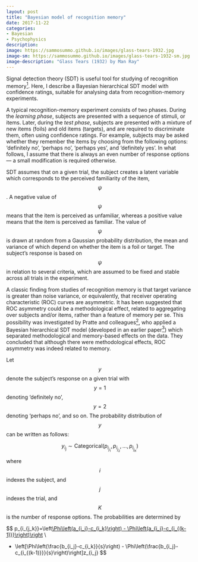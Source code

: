 ```yaml
---
layout: post
title: "Bayesian model of recognition memory"
date: 2017-11-22
categories:
- Bayesian
- Psychophysics
description:
image: https://sammosummo.github.io/images/glass-tears-1932.jpg
image-sm: https://sammosummo.github.io/images/glass-tears-1932-sm.jpg
image-description: "Glass Tears (1932) by Man Ray"
---
```

Signal detection theory (SDT) is useful tool for studying of recognition memory[<sup>1</sup>]. Here, I describe a Bayesian hierarchical SDT model with confidence ratings, suitable for analysing data from recognition-memory experiments.

[<sup>1</sup>]: https://www.ncbi.nlm.nih.gov/pubmed/4867890 "Kintsch, W. (1967). Memory and decision aspects of recognition learning. Psychological Review, 74(6), 496–504."

A typical recognition-memory experiment consists of two phases. During the *learning phase*, subjects are presented with a sequence of stimuli, or items. Later, during the *test phase*, subjects are presented with a mixture of new items (foils) and old items (targets), and are required to discriminate them, often using confidence ratings. For example, subjects may be asked whether they remember the items by choosing from the following options: ‘definitely no’, ‘perhaps no’, ‘perhaps yes’, and ‘definitely yes’. In what follows, I assume that there is always an even number of response options — a small modification is required otherwise.

SDT assumes that on a given trial, the subject creates a latent variable which corresponds to the perceived familiarity of the item, $$\psi$$. A negative value of $$\psi$$ means that the item is perceived as unfamiliar, whereas a positive value means that the item is perceived as familiar. The value of $$\psi$$ is drawn at random from a Gaussian probability distribution, the mean and variance of which depend on whether the item is a foil or target. The subject’s response is based on $$\psi$$ in relation to several criteria, which are assumed to be fixed and stable across all trials in the experiment.

A classic finding from studies of recognition memory is that target variance is greater than noise variance, or equivalently, that receiver operating characteristic (ROC) curves are asymmetric. It has been suggested that ROC asymmetry could be a methodological effect, related to aggregating over subjects and/or items, rather than a feature of memory per se. This possibility was investigated by Pratte and colleagues[<sup>2</sup>], who applied a Bayesian hierarchical SDT model (developed in an earlier paper[<sup>3</sup>]) which separated methodological and memory-based effects on the data. They concluded that although there were methodological effects, ROC asymmetry was indeed related to memory.

[<sup>2</sup>]: https://doi.org/10.1037/a0017682 "Pratte, M. S., Rouder, J. N., & Morey, R. D., (2010). Separating mnemonic process from participant and item effects in the assessment of ROC asymmetries. Journal of Experimental Psychology: Learning, Memory, and Cognition, 36(1), 224–232."

[<sup>3</sup>]: https://doi.org/10.1016/j.jmp.2008.02.001 "Morey, R. D., Pratte, M. S., & Rouder, J. N. (2008). Problematic effects of aggregation in zROC analysis and a hierarchical modeling solution. Journal of Mathematical Psychology, 52, 376–388."

Let $$y$$ denote the subject’s response on a given trial with $$y =1$$ denoting ‘definitely no’, $$y=2$$ denoting ‘perhaps no’, and so on. The probability distribution of $$y$$ can be written as follows: 

$$
y_{i_j}\sim\textrm{Categorical}\left(p_{i_{j_1}},p_{i_{j_2}},\dots{},p_{i_{j_K}}\right)
$$

where $$i$$ indexes the subject, and $$j$$ indexes the trial, and $$K$$ is the number of response options. The probabilities are determined by

$$
p_{i_{j_k}}=\left[\Phi\left(a_{i_j}-c_{i_k}\right) - \Phi\left(a_{i_j}-c_{i_{(k-1)}}\right)\right](1-z_{i_j}) \\
+ \left[\Phi\left(\frac{b_{i_j}-c_{i_k}}{s}\right) - \Phi\left(\frac{b_{i_j}-c_{i_{(k-1)}}}{s}\right)\right]z_{i_j}
$$ 